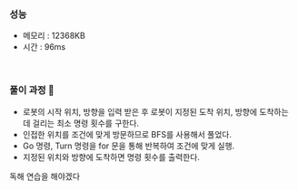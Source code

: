 ### 성능
- 메모리 : 12368KB
- 시간 : 96ms

<br/>


### 풀이 과정 👀 
- 로봇의 시작 위치, 방향을 입력 받은 후 로봇이 지정된 도착 위치, 방향에 도착하는데 걸리는 최소 명령 횟수를 구한다.
- 인접한 위치를 조건에 맞게 방문하므로 BFS를 사용해서 풀었다.
- Go 명령, Turn 명령을 for 문을 통해 반복하여 조건에 맞게 실행.
- 지정된 위치와 방향에 도착하면 명령 횟수를 출력한다.

독해 연습을 해야겠다
